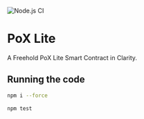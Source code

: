 ![Node.js CI](https://github.com/unclemantis/pox-lite/workflows/Node.js%20CI/badge.svg)

# PoX Lite

A Freehold PoX Lite Smart Contract in Clarity.

## Running the code

```bash
npm i --force
 
npm test
```
